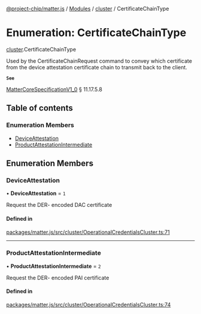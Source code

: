 [@project-chip/matter.js](../README.md) / [Modules](../modules.md) / [cluster](../modules/cluster.md) / CertificateChainType

# Enumeration: CertificateChainType

[cluster](../modules/cluster.md).CertificateChainType

Used by the CertificateChainRequest command to convey which certificate from the device attestation certificate
chain to transmit back to the client.

**`See`**

[MatterCoreSpecificationV1_0](../interfaces/spec.MatterCoreSpecificationV1_0.md) § 11.17.5.8

## Table of contents

### Enumeration Members

- [DeviceAttestation](cluster.CertificateChainType.md#deviceattestation)
- [ProductAttestationIntermediate](cluster.CertificateChainType.md#productattestationintermediate)

## Enumeration Members

### DeviceAttestation

• **DeviceAttestation** = ``1``

Request the DER- encoded DAC certificate

#### Defined in

[packages/matter.js/src/cluster/OperationalCredentialsCluster.ts:71](https://github.com/project-chip/matter.js/blob/5bdbf8d/packages/matter.js/src/cluster/OperationalCredentialsCluster.ts#L71)

___

### ProductAttestationIntermediate

• **ProductAttestationIntermediate** = ``2``

Request the DER- encoded PAI certificate

#### Defined in

[packages/matter.js/src/cluster/OperationalCredentialsCluster.ts:74](https://github.com/project-chip/matter.js/blob/5bdbf8d/packages/matter.js/src/cluster/OperationalCredentialsCluster.ts#L74)
